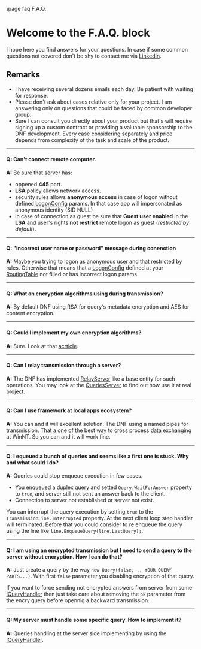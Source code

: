 \page faq F.A.Q.

# Welcome to the F.A.Q. block
I hope here you find answers for your questions. In case if some common questions not covered don't be shy to contact me via [LinkedIn](https://www.linkedin.com/in/podshyvalov/).

## Remarks
* I have receiving several dozens emails each day. Be patient with waiting for response.
* Please don't ask about cases relative only for your project. I am answering only on questions that could be faced by common developer group. 
* Sure I can consult you directly about your product but that's will require signing up a custom contract or providing a valuable sponsorship to the DNF development. 
Every case considering separately and price depends from complexity of the task and scale of the product.

***

#### Q: Can't connect remote computer.
**A:** Be sure that server has:
- oppened **445** port.
- **LSA** policy allows network access.
- security rules allows **anonymous access** in case of logon without defined [LogonConfig](https://github.com/ElbyFross/doloro-networking-framework/wiki/Instructions#logon-config) params. In that case app will impersonated as anonymous identity (SID NULL)
- in case of connection as guest be sure that **Guest user enabled** in the **LSA** and user's rights **not restrict** remote logon as guest (*restricted by default*).

***

#### Q: "Incorrect user name or password" message during conenction
**A:** Maybe you trying to logon as anonymous user and that restricted by rules. Otherwise that means that a [LogonConfig](https://github.com/ElbyFross/doloro-networking-framework/wiki/Instructions#logon-config) defined at your [RoutingTable](https://github.com/ElbyFross/doloro-networking-framework/wiki/RoutingTable) not filled or has incorrect logon params.

***

#### Q: What an encryption algorithms using during transmission?
**A:** By default DNF using RSA for query's metadata encryption and AES for content encryption.

***

#### Q: Could I implement my own encryption algorithms?
**A:** Sure. Look at that [acrticle](https://github.com/ElbyFross/doloro-networking-framework/wiki/Custom-transmission-encryptor).

***

#### Q: Can I relay transmission through a server?
**A:** The DNF has implemented [RelayServer](https://github.com/ElbyFross/doloro-networking-framework/wiki/RelayServer) like a base entity for such operations. You may look at the [QueriesServer](https://github.com/ElbyFross/doloro-networking-framework/wiki/QueriesServer) to find out how use it at real project.

***

#### Q: Can I use framework at local apps ecosystem?
**A:** You can and it will excellent solution. The DNF using a named pipes for transmission. That a one of the best way to cross process data exchanging at WinNT. So you can and it will work fine.

***

#### Q: I equeued a bunch of queries and seems like a first one is stuck. Why and what sould I do?
**A:** Queries could stop enqueue execution in few cases. 
- You enqueued a duplex query and setted `Query.WaitForAnswer` property to `true`, and server still not sent an answer back to the client. 
- Connection to server not established or server not exist.

You can interrupt the query execution by setting `true` to the `TransmissionLine.Interrupted` property. At the next client loop step handler will terminated. Before that you could consider to re enqueue the query using the line like `line.EnqueueQuery(line.LastQuery);`.

***
#### Q: I am using an encrypted transmission but I need to send a query to the server without encryption. How I can do that?
**A:** Just create a query by the way `new Query(false, .. YOUR QUERY PARTS...)`. With first `false` parameter you disabling encryption of that query.

If you want to force sending not encrypted answers from server from some [IQueryHandler](https://github.com/ElbyFross/doloro-networking-framework/wiki/IQueryHandler) then just take care about removing the `pk` parameter from the encry query before opennig a backward transmission.

***
#### Q: My server must handle some specific query. How to implement it?
**A:** Queries handling at the server side implementing by using the [IQueryHandler](https://github.com/ElbyFross/doloro-networking-framework/wiki/IQueryHandler).